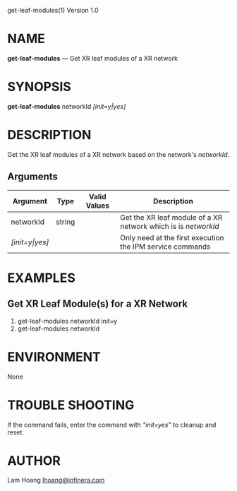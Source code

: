 get-leaf-modules(1) Version 1.0 

NAME
====

**get-leaf-modules** — Get XR leaf modules of a XR network

SYNOPSIS
========

**get-leaf-modules** networkId *[init=y|yes]*


DESCRIPTION
===========

Get the XR leaf modules of a XR network based on the network's *networkId*. 


Arguments
-------

| Argument         |  Type     | Valid Values      | Description                   |
|------------------|-----------|-------------------|-------------------------------|
| networkId        |  string   |                   | Get the XR leaf module of a XR network which is is *networkId*               |
| *[init=y\|yes]*  |           |                   | Only need at the first execution the IPM service commands      |

EXAMPLES
===========

Get XR Leaf Module(s) for a XR Network
------

1. get-leaf-modules networkId init=y
2. get-leaf-modules networkId

ENVIRONMENT
===========

None

TROUBLE SHOOTING
====

If the command fails, enter the command with *"init=yes"* to cleanup and reset.

AUTHOR
======

Lam Hoang <lhoang@infinera.com>